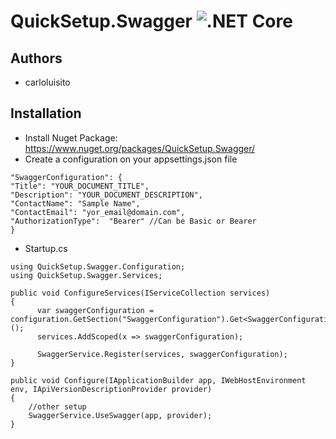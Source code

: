 # QuickSetup.Swagger ![.NET Core](https://github.com/carloluisito/QuickSetup.Swagger/workflows/.NET%20Core/badge.svg)

## Authors
* carloluisito
## Installation
- Install Nuget Package: https://www.nuget.org/packages/QuickSetup.Swagger/
- Create a configuration on your appsettings.json file
```
"SwaggerConfiguration": {
"Title": "YOUR_DOCUMENT_TITLE",
"Description": "YOUR_DOCUMENT_DESCRIPTION",
"ContactName": "Sample Name",
"ContactEmail": "yor_email@domain.com",
"AuthorizationType":  "Bearer" //Can be Basic or Bearer
}
```
- Startup.cs
```
using QuickSetup.Swagger.Configuration;
using QuickSetup.Swagger.Services;

public void ConfigureServices(IServiceCollection services)
{
      var swaggerConfiguration = configuration.GetSection("SwaggerConfiguration").Get<SwaggerConfiguration>();
      services.AddScoped(x => swaggerConfiguration);

      SwaggerService.Register(services, swaggerConfiguration);
}

public void Configure(IApplicationBuilder app, IWebHostEnvironment env, IApiVersionDescriptionProvider provider)
{
    //other setup
    SwaggerService.UseSwagger(app, provider);
}
```
